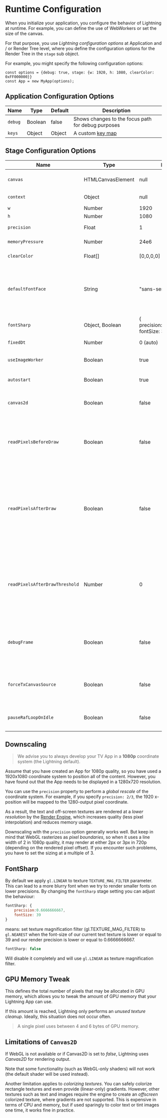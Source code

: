 # Runtime Configuration


When you initialize your application, you configure the behavior of Lightning at runtime. For example, you can define the use of WebWorkers or set the size of the canvas.


For that purpose, you use *Lightning configuration options* at Application and / or Render Tree level, where you define the configuration options for the Render Tree in the `stage` sub object.


For example, you might specify the following configuration options:


```
const options = {debug: true, stage: {w: 1920, h: 1080, clearColor: 0xFF000000}}
const App = new MyApp(options);
```

## Application Configuration Options

| Name | Type | Default | Description |
|---|---|---|---|
| `debug` | Boolean | false | Shows changes to the focus path for debug purposes |
| `keys` | Object | Object | A custom [key map](../HandlingInput/RemoteControl/KeyHandling.md#key-mapping) |





## Stage Configuration Options

| Name | Type | Default | Description |
|---|---|---|---|
| `canvas` | HTMLCanvasElement | null | If specified, the canvas to be reused (default: create a new canvas) |
| `context` | Object | null | If specified, the WebGL / Canvas2D context to be used |
| `w` | Number | 1920 | Stage width in pixels |
| `h` | Number | 1080 | Stage height in pixels |
| `precision` | Float | 1 | Global stage scaling (see details below) |
| `memoryPressure` | Number | 24e6 | Maximum GPU memory usage in pixels (see details below) |
| `clearColor` | Float[] | [0,0,0,0] | Background color in ARGB values (0 to 1) |
| `defaultFontFace` | String | "sans-serif" | Default font family to use for text. See the [fontFace Text property](../RenderEngine/Textures/Text.md#properties) for how this value ends up being used. The special [CSS defined font family values](https://developer.mozilla.org/en-US/docs/Web/CSS/font-family#values) of "serif" and "sans-serif" may be used as well. |
| `fontSharp` | Object, Boolean | { precision:0.6666666667, fontSize: 39 } | Determine when to apply gl.NEAREST to TEXTURE_MAG_FILTER |
| `fixedDt` | Number | 0 (auto) | Fixed time step per frame (in ms) |
| `useImageWorker` | Boolean | true | By default, use a Web Worker that parses images off-thread (web only) |
| `autostart` | Boolean | true | If set to *false*, no automatic binding to  `requestAnimationFrame` |
| `canvas2d` | Boolean | false | If set tot *true*, the Render Engine uses canvas2d instead of WebGL (limitations apply, see details below) |
| `readPixelsBeforeDraw` | Boolean | false | If set to *true*, forces the Render Engine to readPixels before drawing, turning the Render pipeline to synchronous (this helps with flickering artifacts on certain devices). Note this will affect performance! |
| `readPixelsAfterDraw` | Boolean | false | If set to *true*, forces the Render Engine to readPixels after drawing turning the Render pipeline synchronous (this helps with flickering artifacts on certain devices). Note this will affect performance! You may set `readPixelsAfterDrawThreshold` to control the number of render-to-texture element re-renders that trigger syncronous pipeline. |
| `readPixelsAfterDrawThreshold` | Number | 0 | If `readPixelsAfterDraw` is set to *true*, this is the number of render-to-texture element re-renders in a frame that will trigger the synchronous Render pipeline. This can enable full performance on frames that would not normally suffer from the flickering artifacts exhibited on certain devices. |
| `debugFrame` | Boolean | false | If set to *true*, logs debug information about each frame including how many render-to-texture elements were re-rendered. This may impact performance and should not be turned on in production. |
| `forceTxCanvasSource` | Boolean | false | If set to *true*, forces the Render Engine to use the canvasSource over getImageData for text (this helps with text generation on certain devices). |
| `pauseRafLoopOnIdle` | Boolean | false | If set to *true* will stop the Render Engine from calling `RequestAnimationFrame` when there are no stage updates. |




## Downscaling

> We advise you to always develop your TV App in a **1080p** coordinate system (the Lightning default).


Assume that you have created an App for 1080p quality, so you have used a 1920x1080 coordinate system to position all of the content. However, you have found out that the App needs to be displayed in a 1280x720 resolution.


You can use the `precision` property to perform a  *global rescale* of the coordinate system. For example, if you specify `precision: 2/3`, the 1920 x-position will be mapped to the 1280-output pixel coordinate.


As a result, the text and off-screen textures are rendered at a *lower resolution* by the [Render Engine](../RenderEngine/index.md), which increases quality (less pixel interpolation) and reduces memory usage.


Downscaling with the `precision` option generally works well. But keep in mind that WebGL rasterizes as *pixel boundaries*, so when it uses a line width of 2 in 1080p quality, it may render at either 2px or 3px in 720p (depending on the rendered pixel offset). If you encounter such problems, you have to set the sizing at a multiple of 3.


## FontSharp

By default we apply `gl.LINEAR` to texture `TEXTURE_MAG_FILTER` parameter. This can lead to a more blurry font
when we try to render smaller fonts on lower precisions. By changing the `fontSharp` stage setting you can adjust the behaviour:

```js
fontSharp: {
    precision:0.6666666667,
    fontSize: 39
}
```

means: set texture magnification filter (gl.TEXTURE_MAG_FILTER) to `gl.NEAREST` when the font-size of our current text texture is
lower or equal to 39 and our render precision is lower or equal to 0.6666666667.

```js
fontSharp: false
```

Will disable it completely and will use `gl.LINEAR` as texture magnification filter.


## GPU Memory Tweak


This defines the total number of pixels that may be allocated in GPU memory, which allows you to tweak the amount of GPU memory that your Lightning App can use.


If this amount is reached, Lightning only performs an *unused texture cleanup*. Ideally, this situation does not occur often.

> A single pixel uses between 4 and 6 bytes of GPU memory.

## Limitations of `Canvas2D`


If WebGL is not available or if Canvas2D is set to *false*, Lightning uses *Canvas2D* for rendering output.


Note that some functionality (such as WebGL-only shaders) will not work (the default shader will be used instead).


Another limitation applies to  *colorizing textures*. You can safely colorize rectangle textures and even provide (linear-only) gradients. However, other textures such as text and images require the engine to create an *offscreen* colorized texture, where gradients are not supported. This is expensive in terms of CPU and memory, but if used sparingly to color text or tint images one time, it works fine in practice.